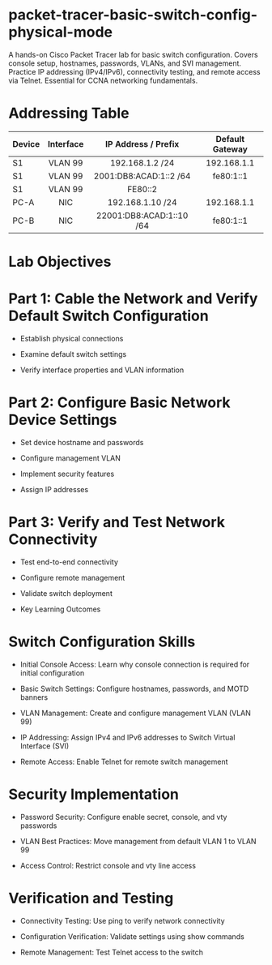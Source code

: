 # packet-tracer-basic-switch-config-physical-mode

A hands-on Cisco Packet Tracer lab for basic switch configuration. Covers console setup, hostnames, passwords, VLANs, and SVI management. Practice IP addressing (IPv4/IPv6), connectivity testing, and remote access via Telnet. Essential for CCNA networking fundamentals.

# Addressing Table

| Device | Interface | IP Address / Prefix | Default Gateway | 
| :---   |  :---:    |       :---:         |  :---:          |
| S1     |  VLAN 99  | 192.168.1.2 /24     | 192.168.1.1     |
| S1     |  VLAN 99  | 2001:DB8:ACAD:1::2 /64 | fe80:1::1    |
| S1     |  VLAN 99  | FE80::2             |                 |
| PC-A   |  NIC      | 192.168.1.10 /24    |192.168.1.1      |
| PC-B   |  NIC      | 22001:DB8:ACAD:1::10 /64 | fe80:1::1  |

# Lab Objectives

# Part 1: Cable the Network and Verify Default Switch Configuration

- Establish physical connections

- Examine default switch settings

- Verify interface properties and VLAN information

# Part 2: Configure Basic Network Device Settings

- Set device hostname and passwords

- Configure management VLAN

- Implement security features

- Assign IP addresses

# Part 3: Verify and Test Network Connectivity

- Test end-to-end connectivity

- Configure remote management

- Validate switch deployment

- Key Learning Outcomes

# Switch Configuration Skills

- Initial Console Access: Learn why console connection is required for initial configuration

- Basic Switch Settings: Configure hostnames, passwords, and MOTD banners

- VLAN Management: Create and configure management VLAN (VLAN 99)

- IP Addressing: Assign IPv4 and IPv6 addresses to Switch Virtual Interface (SVI)

- Remote Access: Enable Telnet for remote switch management

# Security Implementation

- Password Security: Configure enable secret, console, and vty passwords

- VLAN Best Practices: Move management from default VLAN 1 to VLAN 99

- Access Control: Restrict console and vty line access

# Verification and Testing

- Connectivity Testing: Use ping to verify network connectivity

- Configuration Verification: Validate settings using show commands

- Remote Management: Test Telnet access to the switch




































